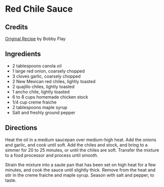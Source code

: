 # Red Chile Sauce 

## Credits

[Original Recipe](http://www.foodnetwork.com/food/recipes/recipe/0,1977,FOOD_9936_26238,00.html "http://www.foodnetwork.com/food/recipes/recipe/0,1977,FOOD 9936 26238,00.html") by Bobby Flay

## Ingredients

- 2 tablespoons canola oil 
- 1 large red onion, coarsely chopped 
- 3 cloves garlic, coarsely chopped 
- 2 New Mexican red chiles, lightly toasted 
- 2 quajillo chiles, lightly toasted 
- 1 ancho chile, lightly toasted 
- 6 to 8 cups homemade chicken stock 
- 1/4 cup creme fraiche 
- 2 tablespoons maple syrup 
- Salt and freshly ground pepper

## Directions

Heat the oil in a medium saucepan over medium-high heat. Add the onions and garlic, and cook until soft. Add the chiles and stock, and bring to a simmer for 20 to 25 minutes, or until the chiles are soft. Transfer the mixture to a food processor and process until smooth.   
  
 Strain the mixture into a saute pan that has been set on high heat for a few minutes, and cook the sauce until slightly thick. Remove from the heat and stir in the creme fraiche and maple syrup. Season with salt and pepper, to taste.

